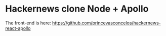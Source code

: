 # Hackernews clone Node + Apollo

The front-end is here: https://github.com/princevasconcelos/hackernews-react-apollo
